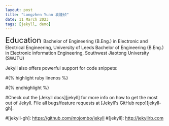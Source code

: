 ```yaml
---
layout: post
title: "Longzhen Yuan 袁隆桢"
date: 11 March 2023
tags: [jekyll, demo]
---
```


<font size="5">  
    Education
</font>  
Bachelor of Engineering (B.Eng.) in Electronic and Electrical Engineering, University of Leeds
Bachelor of Engineering (B.Eng.) in Electronic information Engineering, Southwest Jiaotong University (SWJTU)

Jekyll also offers powerful support for code snippets:

#{% highlight ruby linenos %}

#{% endhighlight %}

#Check out the [Jekyll docs][jekyll] for more info on how to get the most out of Jekyll. File all bugs/feature requests at [Jekyll's GitHub repo][jekyll-gh].

#[jekyll-gh]: https://github.com/mojombo/jekyll
#[jekyll]:    http://jekyllrb.com

